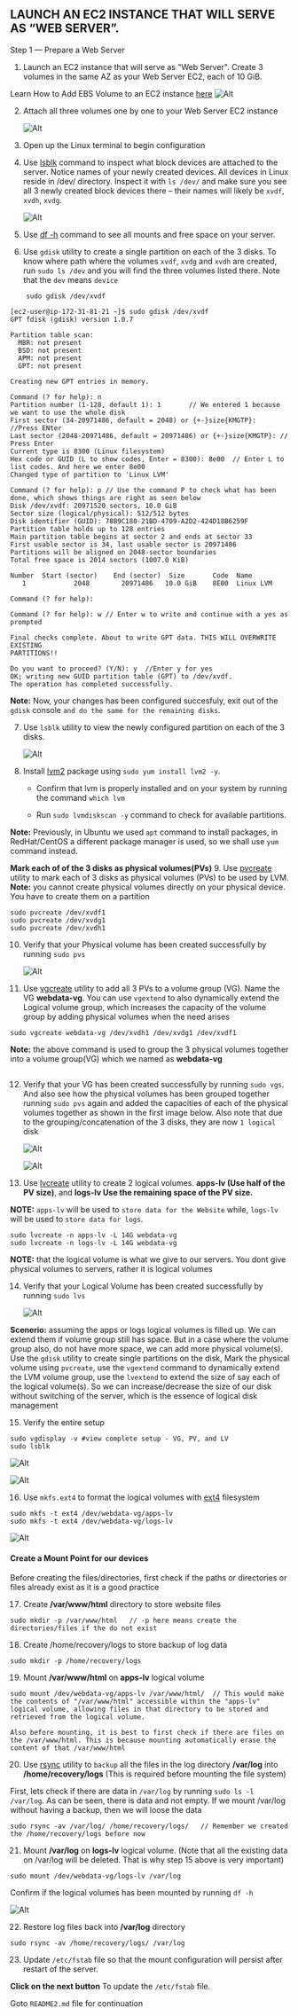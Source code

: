 ## LAUNCH AN EC2 INSTANCE THAT WILL SERVE AS “WEB SERVER”.

Step 1 — Prepare a Web Server
1. Launch an EC2 instance that will serve as "Web Server". Create 3 volumes in the same AZ as your Web Server EC2, each of 10 GiB.

Learn How to Add EBS Volume to an EC2 instance [here](https://www.youtube.com/watch?v=HPXnXkBzIHw)
    ![Alt](images/volume_creation.png)


2. Attach all three volumes one by one to your Web Server EC2 instance

    ![Alt](images/attach_volume.png)

3. Open up the Linux terminal to begin configuration

4. Use [lsblk](https://man7.org/linux/man-pages/man8/lsblk.8.html) command to inspect what block devices are attached to the server. Notice names of your newly created devices. All devices in Linux reside in /dev/ directory. Inspect it with `ls /dev/` and make sure you see all 3 newly created block devices there – their names will likely be `xvdf`, `xvdh`, `xvdg`.

    ![Alt](images/lsblk.png)

5. Use [df -h](https://en.wikipedia.org/wiki/Df_(Unix)) command to see all mounts and free space on your server. 

6. Use `gdisk` utility to create a single partition on each of the 3 disks. To know where path where the volumes `xvdf`, `xvdg` and `xvdh` are created, run `sudo ls /dev` and you will find the three volumes listed there. Note that the `dev` means `device`

```
    sudo gdisk /dev/xvdf
```

```
[ec2-user@ip-172-31-81-21 ~]$ sudo gdisk /dev/xvdf
GPT fdisk (gdisk) version 1.0.7

Partition table scan:
  MBR: not present
  BSD: not present
  APM: not present
  GPT: not present

Creating new GPT entries in memory.

Command (? for help): n
Partition number (1-128, default 1): 1       // We entered 1 because we want to use the whole disk
First sector (34-20971486, default = 2048) or {+-}size{KMGTP}:  //Press ENter
Last sector (2048-20971486, default = 20971486) or {+-}size{KMGTP}: // Press Enter
Current type is 8300 (Linux filesystem)
Hex code or GUID (L to show codes, Enter = 8300): 8e00  // Enter L to list codes. And here we enter 8e00
Changed type of partition to 'Linux LVM'

Command (? for help): p // Use the command P to check what has been done, which shows things are right as seen below
Disk /dev/xvdf: 20971520 sectors, 10.0 GiB
Sector size (logical/physical): 512/512 bytes
Disk identifier (GUID): 78B9C180-21BD-4709-A2D2-424D18B6259F
Partition table holds up to 128 entries
Main partition table begins at sector 2 and ends at sector 33
First usable sector is 34, last usable sector is 20971486
Partitions will be aligned on 2048-sector boundaries
Total free space is 2014 sectors (1007.0 KiB)

Number  Start (sector)    End (sector)  Size       Code  Name
   1            2048        20971486   10.0 GiB    8E00  Linux LVM

Command (? for help): 

Command (? for help): w // Enter w to write and continue with a yes as prompted

Final checks complete. About to write GPT data. THIS WILL OVERWRITE EXISTING
PARTITIONS!!

Do you want to proceed? (Y/N): y  //Enter y for yes
OK; writing new GUID partition table (GPT) to /dev/xvdf.
The operation has completed successfully.

```
**Note:** Now,  your changes has been configured succesfuly, exit out of the `gdisk` console `and do the same for the remaining disks`.

7. Use `lsblk` utility to view the newly configured partition on each of the 3 disks.

    ![Alt](images/new_partitions.png)

8. Install [lvm2](https://en.wikipedia.org/wiki/Logical_Volume_Manager_(Linux)) package using `sudo yum install lvm2 -y`. 
    - Confirm that lvm is properly installed and on your system by running the command `which lvm`

    - Run `sudo lvmdiskscan -y` command to check for available partitions.

**Note:** Previously, in Ubuntu we used `apt` command to install packages, in RedHat/CentOS a different package manager is used, so we shall use `yum` command instead.

**Mark each of of the 3 disks as physical volumes(PVs)**
9. Use [pvcreate](https://linux.die.net/man/8/pvcreate) utility to mark each of 3 disks as physical volumes (PVs) to be used by LVM. **Note:** you cannot create physical volumes directly on your physical device. You have to create them on a partition

```
sudo pvcreate /dev/xvdf1
sudo pvcreate /dev/xvdg1
sudo pvcreate /dev/xvdh1
```

10. Verify that your Physical volume has been created successfully by running `sudo pvs`

    ![Alt](images/pvs.png)

11. Use [vgcreate](https://linux.die.net/man/8/vgcreate) utility to add all 3 PVs to a volume group (VG). Name the VG **webdata-vg**. You can use `vgextend` to also dynamically extend the Logical volume group, which increases the capacity of the volume group by adding physical volumes when the need arises
```
sudo vgcreate webdata-vg /dev/xvdh1 /dev/xvdg1 /dev/xvdf1
```

**Note:** the above command is used to group the 3 physical volumes together into a volume group(VG) which we named as **webdata-vg**
##
12. Verify that your VG has been created successfully by running `sudo vgs`. And also see how the physical volumes has been grouped together running `sudo pvs` again and added the capacities of each of the physical volumes together as shown in the first image below. Also note that due to the grouping/concatenation of the 3 disks, they are now `1 logical` disk

    ![Alt](images/vgs.png)

    ![Alt](images/pvs2.png)

13. Use [lvcreate](https://linux.die.net/man/8/lvcreate) utility to create 2 logical volumes. **apps-lv (Use half of the PV size)**, and **logs-lv Use the remaining space of the PV size.**

**NOTE:** `apps-lv` will be used to `store data for the Website` while, `logs-lv` will be used to `store data for logs`.


```
sudo lvcreate -n apps-lv -L 14G webdata-vg
sudo lvcreate -n logs-lv -L 14G webdata-vg
```
**NOTE:** that the logical volume is what we give to our servers. You dont give physical volumes to servers, rather it is logical volumes

14. Verify that your Logical Volume has been created successfully by running `sudo lvs`

    ![Alt](images/lvs.png)

**Scenerio:** assuming the apps or logs logical volumes is filled up. We can extend them if volume group still has space. But in a case where the volume group also, do not have more space, we can add more physical volume(s). Use the `gdisk` utility to create single partitions on the disk, Mark the physical volume using `pvcreate`, use the `vgextend` command to dynamically extend the LVM volume group, use the `lvextend` to extend the size of say each of the logical volume(s). So we can increase/decrease the size of our disk without switching of the server, which is the essence of logical disk management

15. Verify the entire setup

```
sudo vgdisplay -v #view complete setup - VG, PV, and LV
sudo lsblk 
```
   ![Alt](images/lsblk3.png)
   
   ![Alt](images/vgdisplay-lsblk-resp.png)

16. Use `mkfs.ext4` to format the logical volumes with [ext4](https://en.wikipedia.org/wiki/Ext4) filesystem
```
sudo mkfs -t ext4 /dev/webdata-vg/apps-lv
sudo mkfs -t ext4 /dev/webdata-vg/logs-lv

```
   ![Alt](images/format-ext4.png)


#### Create a Mount Point for our devices

Before creating the files/directories, first check if the paths or directories or files already exist as it is a good practice

17. Create **/var/www/html** directory to store website files
```
sudo mkdir -p /var/www/html   // -p here means create the directories/files if the do not exist
```

18. Create /home/recovery/logs to store backup of log data
```
sudo mkdir -p /home/recovery/logs
```

19. Mount **/var/www/html** on **apps-lv** logical volume
```
sudo mount /dev/webdata-vg/apps-lv /var/www/html/  // This would make the contents of "/var/www/html" accessible within the "apps-lv" logical volume, allowing files in that directory to be stored and retrieved from the logical volume.

Also before mounting, it is best to first check if there are files on the /var/www/html. This is because mounting automatically erase the content of that /var/www/html
```

20. Use [rsync](https://linux.die.net/man/1/rsync) utility to `backup` all the files in the log directory **/var/log** into **/home/recovery/logs** (This is required before mounting the file system)

First, lets check if there are data in `/var/log` by running `sudo ls -l /var/log`. As can be seen, there is data and not empty. If we mount /var/log without having a backup, then we will loose the data 
```
sudo rsync -av /var/log/ /home/recovery/logs/   // Remember we created the /home/recovery/logs before now

```

21. Mount **/var/log** on **logs-lv** logical volume. (Note that all the existing data on /var/log will be deleted. That is why step 15 above is very important)

```
sudo mount /dev/webdata-vg/logs-lv /var/log

```
Confirm  if the logical volumes has been mounted by running `df -h`

   ![Alt](images/mounted-volumes.png)


22. Restore log files back into **/var/log** directory

```
sudo rsync -av /home/recovery/logs/ /var/log

```

23. Update `/etc/fstab` file so that the mount configuration will persist after restart of the server. 

**Click on the next button** To update the `/etc/fstab` file.

Goto `README2.md` file for continuation